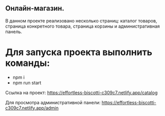 ## Онлайн-магазин.
В данном проекте реализовано несколько страниц: каталог товаров, страница конкретного товара, страница корзины и административная панель.

# Для запуска проекта выполнить команды:
- npm i
- npm run start

Ссылка на проект: 
https://effortless-biscotti-c309c7.netlify.app/catalog

Для просмотра административной панели:
https://effortless-biscotti-c309c7.netlify.app/admin
